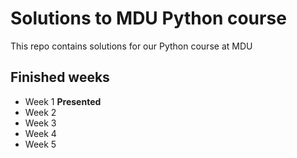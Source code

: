 # Solutions to MDU Python course

This repo contains solutions for our Python course at MDU

## Finished weeks
- Week 1 **Presented**
- Week 2
- Week 3
- Week 4
- Week 5
